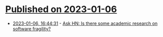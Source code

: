 # [Published on 2023-01-06](index.md)

* [2023-01-06, 16:44:31](https://news.ycombinator.com/item?id=34277033) - [Ask HN: Is there some academic research on software fragility?](https://news.ycombinator.com/item?id=34277033)
